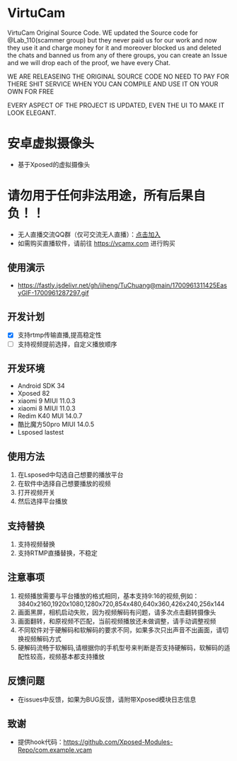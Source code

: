 # VirtuCam

VirtuCam Original Source Code. WE updated the Source code for @Lab_110(scammer group) but they never paid us for our work and now they use it and charge money for it and moreover blocked us and deleted the chats and banned us from any of there groups, you can create an Issue and we will drop each of the proof, we have every Chat. 

WE ARE RELEASEING THE ORIGINAL SOURCE CODE NO NEED TO PAY FOR THERE SHIT SERVICE WHEN YOU CAN COMPILE AND USE IT ON YOUR OWN FOR FREE

EVERY ASPECT OF THE PROJECT IS UPDATED, EVEN THE UI TO MAKE IT LOOK ELEGANT.


# 安卓虚拟摄像头
- 基于Xposed的虚拟摄像头
# 请勿用于任何非法用途，所有后果自负！！
- 无人直播交流QQ群（仅可交流无人直播）：[点击加入](http://qm.qq.com/cgi-bin/qm/qr?_wv=1027&k=BabJDep1FE-8XnN7LmMnc1ClF7DQmRTf&authKey=d2kwinRCSg10MbJ%2BO%2FgwcIkgivePn4K1pr0C4yo5eDDQ3A1wTR5nutWc4A3%2BiZt4&noverify=0&group_code=853735619)
- 如需购买直播软件，请前往 https://vcamx.com 进行购买
## 使用演示
- https://fastly.jsdelivr.net/gh/iiheng/TuChuang@main/1700961311425EasyGIF-1700961287297.gif
## 开发计划
- [x] 支持rtmp传输直播,提高稳定性
- [ ] 支持视频提前选择，自定义播放顺序
## 开发环境
- Android SDK 34
- Xposed 82
- xiaomi 9 MIUI 11.0.3
- xiaomi 8 MIUI 11.0.3
- Redim K40 MUI 14.0.7
- 酷比魔方50pro MIUI 14.0.5
- Lsposed lastest
## 使用方法
1. 在Lsposed中勾选自己想要的播放平台
2. 在软件中选择自己想要播放的视频
3. 打开视频开关
4. 然后选择平台播放
## 支持替换
1. 支持视频替换
2. 支持RTMP直播替换，不稳定
## 注意事项
1. 视频播放需要与平台播放的格式相同，基本支持9:16的视频,例如：3840x2160,1920x1080,1280x720,854x480,640x360,426x240,256x144
2. 画面黑屏，相机启动失败，因为视频解码有问题，请多次点击翻转摄像头
3. 画面翻转，和原视频不匹配，当前视频播放还未做调整，请手动调整视频
4. 不同软件对于硬解码和软解码的要求不同，如果多次只出声音不出画面，请切换视频解码方式
5. 硬解码流畅于软解码,请根据你的手机型号来判断是否支持硬解码，软解码的适配性较高，视频基本都支持播放

## 反馈问题
- 在issues中反馈，如果为BUG反馈，请附带Xposed模块日志信息

## 致谢
- 提供hook代码：https://github.com/Xposed-Modules-Repo/com.example.vcam
